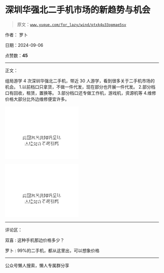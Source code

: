 # 深圳华强北二手机市场的新趋势与机会

> 原文：[`www.yuque.com/for_lazy/wind/ptxk4u33opmae5sv`](https://www.yuque.com/for_lazy/wind/ptxk4u33opmae5sv)

作者： 罗卜

日期：2024-09-06

点赞数：**45**

* * *

正文：

组局游学 4 次深圳华强北二手机，带近 30 人游学，看到很多关于二手机市场的机会。 1.以前档口只拿货，不做一件代发，现在部分也开展一件代发。
2.部分档口有回收，租赁，置换等。 3.部分档口还专做工作机，游戏机，资源机等 4.维修价格大部分比外边维修便宜许多。

![](img/5bca71d7bea4ff4e00bdd1479a63336d.png "None")

![](img/44b05130142a20b3856935a29db7cd7d.png "None")

* * *

评论区：

双喜 : 这种手机那边价格多少？

罗卜 : 99%的二手机，都从这里出，可以想象价格

* * *

公众号懒人搜索，懒人专属群分享
